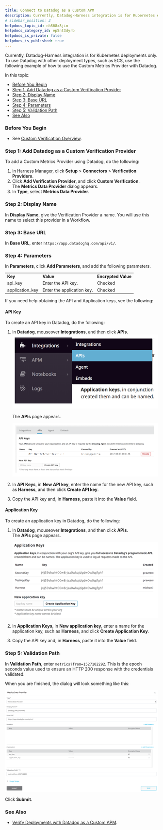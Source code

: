 ```yaml
---
title: Connect to Datadog as a Custom APM
description: Currently, Datadog-Harness integration is for Kubernetes deployments only. To use Datadog with other deployment types, such as ECS, use the following example of how to use the Custom Metrics Provider…
# sidebar_position: 2
helpdocs_topic_id: nh868x8jim
helpdocs_category_id: ep5nt3dyrb
helpdocs_is_private: false
helpdocs_is_published: true
---
```


Currently, Datadog-Harness integration is for Kubernetes deployments only. To use Datadog with other deployment types, such as ECS, use the following example of how to use the Custom Metrics Provider with Datadog.

In this topic:

* [Before You Begin](#before_you_begin)
* [Step 1: Add Datadog as a Custom Verification Provider](#step_1_add_datadog_as_a_custom_verification_provider)
* [Step 2: Display Name](#step_2_display_name)
* [Step 3: Base URL](#step_3_base_url)
* [Step 4: Parameters](#step_4_parameters)
* [Step 5: Validation Path](#step_5_validation_path)
* [See Also](#see_also)

### Before You Begin

* See [Custom Verification Overview](custom-verification-overview.md).

### Step 1: Add Datadog as a Custom Verification Provider

To add a Custom Metrics Provider using Datadog, do the following:

1. In Harness Manager, click **Setup** > **Connectors** > **Verification Providers**.
2. Click **Add Verification Provider**, and click **Custom Verification**. The **Metrics Data Provider** dialog appears.
3. In **Type**, select **Metrics Data Provider**.

### Step 2: Display Name

In **Display Name**, give the Verification Provider a name. You will use this name to select this provider in a Workflow.

### Step 3: Base URL

In **Base URL**, enter `https://app.datadoghq.com/api/v1/`.

### Step 4: Parameters

In **Parameters**, click **Add Parameters**, and add the following parameters.



|  |  |  |
| --- | --- | --- |
| **Key** | **Value** | **Encrypted Value** |
| api\_key | Enter the API key. | Checked |
| application\_key | Enter the application key. | Checked |

If you need help obtaining the API and Application keys, see the following:

#### API Key

To create an API key in Datadog, do the following:

1. In **Datadog**, mouseover **Integrations**, and then click **APIs**.
   [![](./static/connect-to-datadog-as-a-custom-apm-38.png)](./static/connect-to-datadog-as-a-custom-apm-38.png)
   
   The **APIs** page appears.
   
   [![](./static/connect-to-datadog-as-a-custom-apm-40.png)](./static/connect-to-datadog-as-a-custom-apm-40.png)
   
2. In **API Keys**, in **New API key**, enter the name for the new API key, such as **Harness**, and then click **Create API key**.
3. Copy the API key and, in **Harness**, paste it into the **Value** field.

#### Application Key

To create an application key in Datadog, do the following:

1. In **Datadog**, mouseover **Integrations**, and then click **APIs**. The **APIs** page appears.

   [![](./static/connect-to-datadog-as-a-custom-apm-42.png)](./static/connect-to-datadog-as-a-custom-apm-42.png)
   
   
2. In **Application Keys**, in **New application key**, enter a name for the application key, such as **Harness**, and click **Create Application Key**.
3. Copy the API key and, in **Harness**, paste it into the **Value** field.

### Step 5: Validation Path

In **Validation Path**, enter `metrics?from=1527102292`. This is the epoch seconds value used to ensure an HTTP 200 response with the credentials validated.

When you are finished, the dialog will look something like this:

[![](./static/connect-to-datadog-as-a-custom-apm-44.png)](./static/connect-to-datadog-as-a-custom-apm-44.png)

Click **Submit**.

### See Also

* [Verify Deployments with Datadog as a Custom APM](verify-deployments-with-datadog-as-a-custom-apm.md).

